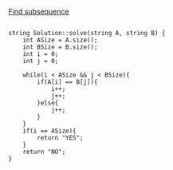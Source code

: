 [Find subsequence](https://www.scaler.com/academy/mentee-dashboard/class/34485/homework/problems/4831/?navref=cl_pb_nv_tb)


```

string Solution::solve(string A, string B) {
    int ASize = A.size();
    int BSize = B.size();
    int i = 0;
    int j = 0;

    while(i < ASize && j < BSize){
        if(A[i] == B[j]){
            i++;
            j++;
        }else{
            j++;
        }
    }
    if(i == ASize){
        return "YES";
    }
    return "NO";
}


```
